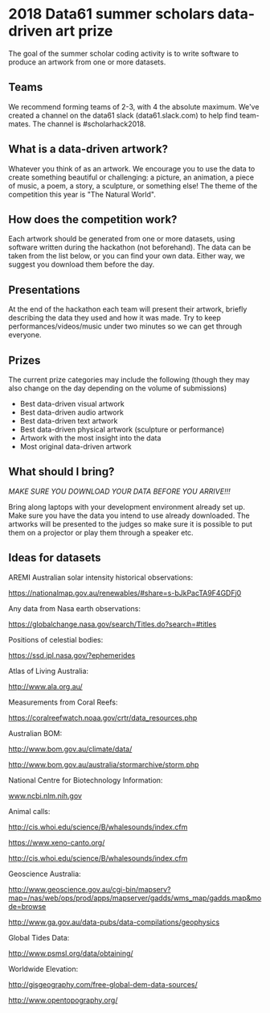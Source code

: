 # 2018 Data61 summer scholars data-driven art prize

The goal of the summer scholar coding activity is to write software to produce an artwork from one or more datasets. 

## Teams
We recommend forming teams of 2-3, with 4 the absolute maximum. We've created a channel on the data61 slack (data61.slack.com) to help find team-mates. The channel is #scholarhack2018.

## What is a data-driven artwork?
Whatever you think of as an artwork. We encourage you to use the data to create something beautiful or challenging: a picture, an animation, a piece of music, a poem, a story, a sculpture, or something else! The theme of the competition this year is "The Natural World".

## How does the competition work?
Each artwork should be generated from one or more datasets, using software written during the hackathon (not beforehand). The data can be taken from the list below, or you can find your own data. Either way, we suggest you download them before the day.

## Presentations
At the end of the hackathon each team will present their artwork, briefly describing the data they used and how it was made.
Try to keep performances/videos/music under two minutes so we can get through everyone.

## Prizes
The current prize categories may include the following (though they may also change on the day depending on the volume of submissions)

  - Best data-driven visual artwork
  - Best data-driven audio artwork
  - Best data-driven text artwork
  - Best data-driven physical artwork (sculpture or performance)
  - Artwork with the most insight into the data
  - Most original data-driven artwork

## What should I bring?

_MAKE SURE YOU DOWNLOAD YOUR DATA BEFORE YOU ARRIVE!!!_

Bring along laptops with your development environment already set up. Make sure you have the data you intend to use already downloaded. The artworks will be presented to the judges so make sure it is possible to put them on a projector or play them through a speaker etc.

## Ideas for datasets

AREMI Australian solar intensity historical observations:

https://nationalmap.gov.au/renewables/#share=s-bJkPacTA9F4GDFj0

Any data from Nasa earth observations:

https://globalchange.nasa.gov/search/Titles.do?search=#titles

Positions of celestial bodies:

https://ssd.jpl.nasa.gov/?ephemerides
 
Atlas of Living Australia:

http://www.ala.org.au/ 

Measurements from Coral Reefs:

https://coralreefwatch.noaa.gov/crtr/data_resources.php

Australian BOM:

http://www.bom.gov.au/climate/data/

http://www.bom.gov.au/australia/stormarchive/storm.php

National Centre for Biotechnology Information:

www.ncbi.nlm.nih.gov

Animal calls:

http://cis.whoi.edu/science/B/whalesounds/index.cfm

https://www.xeno-canto.org/

http://cis.whoi.edu/science/B/whalesounds/index.cfm

Geoscience Australia:

http://www.geoscience.gov.au/cgi-bin/mapserv?map=/nas/web/ops/prod/apps/mapserver/gadds/wms_map/gadds.map&mode=browse

http://www.ga.gov.au/data-pubs/data-compilations/geophysics

Global Tides Data:

http://www.psmsl.org/data/obtaining/

Worldwide Elevation:

http://gisgeography.com/free-global-dem-data-sources/

http://www.opentopography.org/

